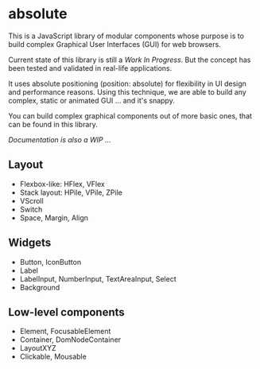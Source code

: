 absolute
========

This is a JavaScript library of modular components whose purpose is to build complex Graphical User Interfaces (GUI) for web browsers.

Current state of this library is still a _Work In Progress_. But the concept has been tested and validated in real-life applications.

It uses absolute positioning (position: absolute) for flexibility in UI design and performance reasons. Using this technique, we are able to build any complex, static or animated GUI ... and it's snappy.

You can build complex graphical components out of more basic ones, that can be found in this library.

_Documentation is also a WIP ..._

## Layout

- Flexbox-like: HFlex, VFlex
- Stack layout: HPile, VPile, ZPile
- VScroll
- Switch
- Space, Margin, Align

## Widgets

- Button, IconButton
- Label
- LabelInput, NumberInput, TextAreaInput, Select
- Background

## Low-level components

- Element, FocusableElement
- Container, DomNodeContainer
- LayoutXYZ
- Clickable, Mousable